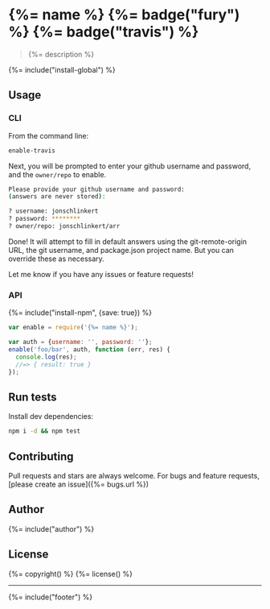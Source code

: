# {%= name %} {%= badge("fury") %} {%= badge("travis") %}

> {%= description %}

{%= include("install-global") %}

## Usage

### CLI

From the command line:

```bash
enable-travis
```

Next, you will be prompted to enter your github username and password, and the `owner/repo` to enable.

```bash
Please provide your github username and password:
(answers are never stored):

? username: jonschlinkert
? password: ********
? owner/repo: jonschlinkert/arr
```

Done! It will attempt to fill in default answers using the git-remote-origin URL, the git username, and package.json project name. But you can override these as necessary.

Let me know if you have any issues or feature requests!

### API

{%= include("install-npm", {save: true}) %}

```js
var enable = require('{%= name %}');

var auth = {username: '', password: ''};
enable('foo/bar', auth, function (err, res) {
  console.log(res);
  //=> { result: true }
});
```

## Run tests

Install dev dependencies:

```bash
npm i -d && npm test
```

## Contributing
Pull requests and stars are always welcome. For bugs and feature requests, [please create an issue]({%= bugs.url %})

## Author
{%= include("author") %}

## License
{%= copyright() %}
{%= license() %}

***

{%= include("footer") %}
